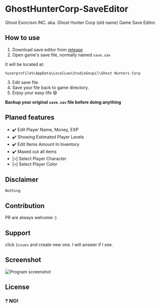 # GhostHunterCorp-SaveEditor
Ghost Exorcism INC. aka. Ghost Hunter Corp (old name) Game Save Editor.

## How to use
1. Download save editor from [release](https://github.com/n0uur/GhostHunterCorp-SaveEditor/releases)
2. Open game's save file, normally named `save.sav`

It will be located at:
```
%userprofile%\AppData\LocalLow\StudioGoupil\Ghost Hunters Corp
```

3. Edit save file.
4. Save your file back to game directory.
5. Enjoy your easy life :smile:

__Backup your original `save.sav` file before doing anything__

## Planed features
- :heavy_check_mark: Edit Player Name, Money, EXP
- :heavy_check_mark: Showing Estimated Player Levels
- :heavy_check_mark: Edit Items Amount In Inventory
- :heavy_check_mark: Maxed out all items
- [:skull:] Select Player Character
- [:skull:] Select Player Color

## Disclaimer
```
Nothing
```

## Contribution
PR are always welcome :)

## Support
click `Issues` and create new one. I will answer if I see.

## Screenshot

![Program screenshot](https://i.imgur.com/7qXeCjQ.png)

## License
### ? NO!
